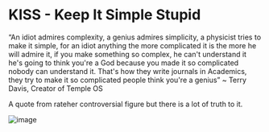 # KISS - Keep It Simple Stupid

“An idiot admires complexity, a genius admires simplicity, a physicist tries to make it simple, for an idiot anything the more complicated it is the more he will admire it, if you make something so complex, he can't understand it he's going to think you're a God because you made it so complicated nobody can understand it. That's how they write journals in Academics, they try to make it so complicated people think you're a genius” ~ Terry Davis, Creator of Temple OS

A quote from rateher controversial figure but there is a lot of truth to it.

![image](https://github.com/maciekwin3/blog/assets/wieczorem.jpg)

